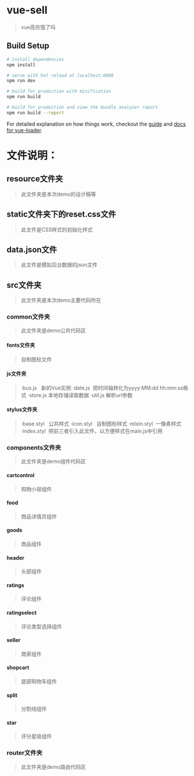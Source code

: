 # vue-sell

> vue高仿饿了吗

## Build Setup

``` bash
# install dependencies
npm install

# serve with hot reload at localhost:8080
npm run dev

# build for production with minification
npm run build

# build for production and view the bundle analyzer report
npm run build --report
```

For detailed explanation on how things work, checkout the [guide](http://vuejs-templates.github.io/webpack/) and [docs for vue-loader](http://vuejs.github.io/vue-loader).


# 文件说明：

## resource文件夹
> 此文件夹是本次demo的设计稿等
          
## static文件夹下的reset.css文件
> 此文件是CSS样式的初始化样式
          
## data.json文件
> 此文件是模拟后台数据的json文件
          
## src文件夹
> 此文件夹是本次demo主要代码所在

### common文件夹
> 此文件夹是demo公共代码区

#### fonts文件夹
> 自制图标文件

#### js文件夹
> ·bus.js      新的Vue实例
> ·date.js     把时间轴转化为yyyy:MM:dd hh:mm:ss格式
> ·store.js    本地存储读取数据
> ·util.js     解析url参数

#### stylus文件夹
> ·base.styl   公共样式
> ·icon.styl   自制图标样式
> ·mlxin.styl  一像素样式
> ·index.styl  把前三者引入此文件，以方便样式在main.js中引用

### components文件夹
> 此文件夹是demo组件代码区

#### cartcontrol
> 购物小球组件

#### food           
> 商品详情页组件

#### goods          
> 商品组件

#### header         
> 头部组件

#### ratings        
> 评论组件

#### ratingselect   
> 评论类型选择组件

#### seller         
> 商家组件

#### shopcart       
> 底部购物车组件

#### split          
> 分割线组件

#### star          
> 评分星级组件

### router文件夹
> 此文件夹是demo路由代码区
